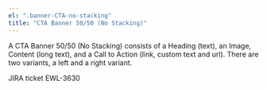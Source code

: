 ```yaml
---
el: ".banner-CTA-no-stacking"
title: "CTA Banner 50/50 (No Stacking)"
---
```

A CTA Banner 50/50 (No Stacking) consists of a Heading (text), an Image, Content (long text), and a Call to Action (link, custom text and url). There are two variants, a left and a right variant.

JIRA ticket EWL-3630